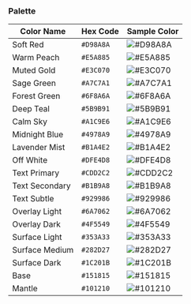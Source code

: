### Palette

| Color Name     | Hex Code  | Sample Color                                                    |
| -------------- | --------- | --------------------------------------------------------------- |
| Soft Red       | `#D98A8A` | ![#D98A8A](https://via.placeholder.com/20/D98A8A/CDD2C2?text=+) |
| Warm Peach     | `#E5A885` | ![#E5A885](https://via.placeholder.com/20/E5A885/CDD2C2?text=+) |
| Muted Gold     | `#E3C070` | ![#E3C070](https://via.placeholder.com/20/E3C070/CDD2C2?text=+) |
| Sage Green     | `#A7C7A1` | ![#A7C7A1](https://via.placeholder.com/20/A7C7A1/CDD2C2?text=+) |
| Forest Green   | `#6F8A6A` | ![#6F8A6A](https://via.placeholder.com/20/6F8A6A/CDD2C2?text=+) |
| Deep Teal      | `#5B9B91` | ![#5B9B91](https://via.placeholder.com/20/5B9B91/CDD2C2?text=+) |
| Calm Sky       | `#A1C9E6` | ![#A1C9E6](https://via.placeholder.com/20/A1C9E6/CDD2C2?text=+) |
| Midnight Blue  | `#4978A9` | ![#4978A9](https://via.placeholder.com/20/4978A9/CDD2C2?text=+) |
| Lavender Mist  | `#B1A4E2` | ![#B1A4E2](https://via.placeholder.com/20/B1A4E2/CDD2C2?text=+) |
| Off White      | `#DFE4D8` | ![#DFE4D8](https://via.placeholder.com/20/DFE4D8/CDD2C2?text=+) |
| Text Primary   | `#CDD2C2` | ![#CDD2C2](https://via.placeholder.com/20/CDD2C2/CDD2C2?text=+) |
| Text Secondary | `#B1B9A8` | ![#B1B9A8](https://via.placeholder.com/20/B1B9A8/CDD2C2?text=+) |
| Text Subtle    | `#929986` | ![#929986](https://via.placeholder.com/20/929986/CDD2C2?text=+) |
| Overlay Light  | `#6A7062` | ![#6A7062](https://via.placeholder.com/20/6A7062/CDD2C2?text=+) |
| Overlay Dark   | `#4F5549` | ![#4F5549](https://via.placeholder.com/20/4F5549/CDD2C2?text=+) |
| Surface Light  | `#353A33` | ![#353A33](https://via.placeholder.com/20/353A33/CDD2C2?text=+) |
| Surface Medium | `#282D27` | ![#282D27](https://via.placeholder.com/20/282D27/CDD2C2?text=+) |
| Surface Dark   | `#1C201B` | ![#1C201B](https://via.placeholder.com/20/1C201B/CDD2C2?text=+) |
| Base           | `#151815` | ![#151815](https://via.placeholder.com/20/151815/CDD2C2?text=+) |
| Mantle         | `#101210` | ![#101210](https://via.placeholder.com/20/101210/CDD2C2?text=+) |
